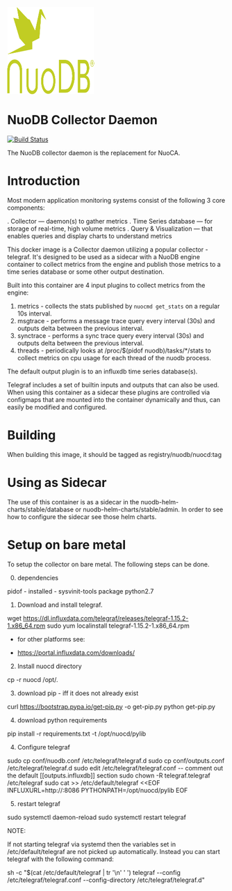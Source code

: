 <img src="images/nuodb.svg" width="200" height="200" /> 

# NuoDB Collector Daemon

[![Build Status](https://travis-ci.com/nuodb/nuodb-collector.svg?token=nYo6yHzhBM9syBKXYk7y&branch=master)](https://travis-ci.com/nuodb/nuodb-collector)

The NuoDB collector daemon is the replacement for NuoCA.

# Introduction

Most modern application monitoring systems consist of the following 3
core components:

. Collector             — daemon(s) to gather metrics
. Time Series database  — for storage of real-time, high volume metrics
. Query & Visualization — that enables queries and display charts to
                          understand metrics

This docker image is a Collector daemon utilizing a popular collector -
telegraf. It's designed to be used as a sidecar with a NuoDB engine
container to collect metrics from the engine and publish those metrics
to a time series database or some other output destination.

Built into this container are 4 input plugins to collect metrics from
the engine:

1.  metrics - collects the stats published by `nuocmd get_stats`  on a
    regular 10s interval.
2.  msgtrace - performs a message trace query every interval (30s) and
    outputs delta between the previous interval.
3.  synctrace - performs a sync trace query every interval (30s) and
    outputs delta between the previous interval.
4.  threads - periodically looks at /proc/$(pidof nuodb)/tasks/*/stats
    to collect metrics on cpu usage for each thread of the nuodb
    process.

The default output plugin is to an influxdb time series database(s).

Telegraf includes a set of builtin inputs and outputs that can also be
used.  When using this container as a sidecar these plugins are
controlled via configmaps that are mounted into the container
dynamically and thus, can easily be modified and configured.

# Building

When building this image,  it should be tagged as registry/nuodb/nuocd:tag

# Using as Sidecar

The use of this container is as a sidecar in the
nuodb-helm-charts/stable/database or nuodb-helm-charts/stable/admin.
In order to see how to configure the sidecar see those helm charts.

# Setup on bare metal

To setup the collector on bare metal.  The following steps can be
done.

0) dependencies

pidof - installed - sysvinit-tools package
python2.7


1) Download and install telegraf.

wget https://dl.influxdata.com/telegraf/releases/telegraf-1.15.2-1.x86_64.rpm
sudo yum localinstall telegraf-1.15.2-1.x86_64.rpm

* for other platforms see:
- https://portal.influxdata.com/downloads/

2) Install nuocd directory

cp -r nuocd /opt/.

3) download pip - iff it does not already exist

curl https://bootstrap.pypa.io/get-pip.py -o get-pip.py
python get-pip.py

4) download python requirements

pip install -r requirements.txt -t /opt/nuocd/pylib

4) Configure telegraf

sudo cp conf/nuodb.conf /etc/telegraf/telegraf.d
sudo cp conf/outputs.conf /etc/telegraf/telegraf.d
sudo edit /etc/telegraf/telegraf.conf
 -- comment out the default [[outputs.influxdb]] section
sudo chown -R telegraf.telegraf /etc/telegraf
sudo cat >> /etc/default/telegraf <<EOF
INFLUXURL=http://<hostinflux>:8086
PYTHONPATH=/opt/nuocd/pylib
EOF

5) restart telegraf

sudo systemctl daemon-reload
sudo systemctl restart telegraf

NOTE:

If not starting telegraf via systemd then the variables set in
/etc/default/telegraf are not picked up automatically.  Instead you
can start telegraf with the following command:

sh -c "$(cat /etc/default/telegraf | tr '\n' ' ') telegraf --config /etc/telegraf/telegraf.conf --config-directory /etc/telegraf/telegraf.d"

